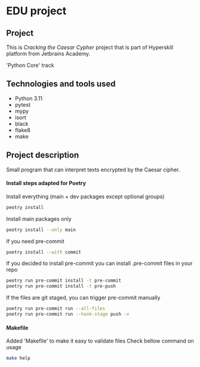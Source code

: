 # EDU project

## Project
This is *Cracking the Caesar Cypher* project that is part of Hyperskill platform from Jetbrains Academy.

'Python Core' track

## Technologies and tools used
- Python 3.11
- pytest
- mypy
- isort
- black
- flake8
- make

## Project description
Small program that can interpret texts encrypted by the Caesar cipher.


#### Install steps adapted for Poetry

Install everything (main + dev packages except optional groups)

```sh
peotry install
```

Install main packages only

```sh
peotry install --only main

```

If you need pre-commit

```sh
poetry install --with commit
```

If you decided to install pre-commit you can install .pre-commit files in your repo

```sh
peotry run pre-commit install -t pre-commit
poetry run pre-commit install -t pre-push
```

If the files are git staged, you can trigger pre-commit manually

```sh
poetry run pre-commit run --all-files
poetry run pre-commit run --hook-stage push -v
```

#### Makefile

Added 'Makefile' to make it easy to validate files
Check bellow command on usage

```sh
make help
```
